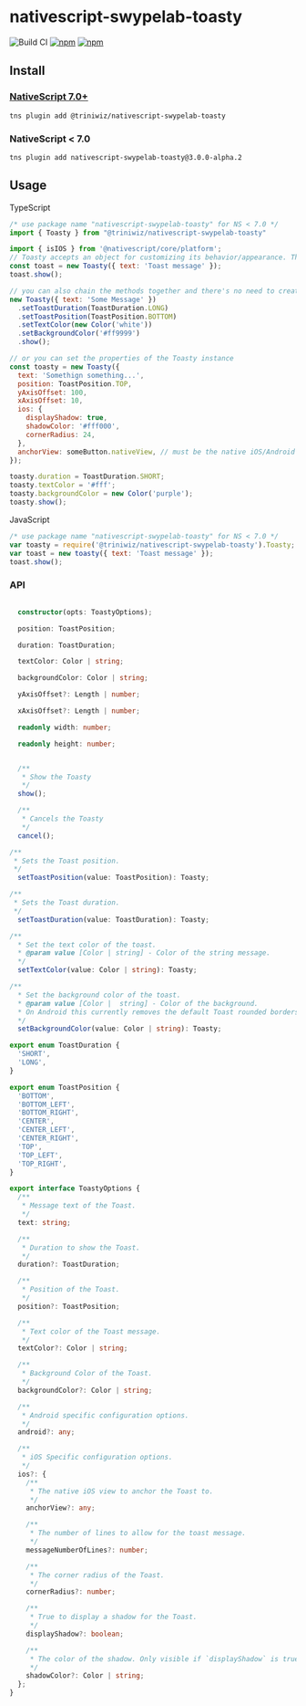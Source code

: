 # nativescript-swypelab-toasty

![Build CI](https://github.com/triniwiz/nativescript-swypelab-toasty/workflows/Build%20CI/badge.svg)
[![npm](https://img.shields.io/npm/v/nativescript-swypelab-toasty.svg)](https://www.npmjs.com/package/nativescript-swypelab-toasty)
[![npm](https://img.shields.io/npm/dt/nativescript-swypelab-toasty.svg?label=npm%20downloads)](https://www.npmjs.com/package/nativescript-swypelab-toasty)

## Install

### [NativeScript 7.0+](https://github.com/triniwiz/nativescript-plugins)

`tns plugin add @triniwiz/nativescript-swypelab-toasty`

### NativeScript < 7.0

`tns plugin add nativescript-swypelab-toasty@3.0.0-alpha.2`

## Usage

TypeScript

```js
/* use package name "nativescript-swypelab-toasty" for NS < 7.0 */
import { Toasty } from "@triniwiz/nativescript-swypelab-toasty" 

import { isIOS } from '@nativescript/core/platform';
// Toasty accepts an object for customizing its behavior/appearance. The only REQUIRED value is `text` which is the message for the toast.
const toast = new Toasty({ text: 'Toast message' });
toast.show();

// you can also chain the methods together and there's no need to create a reference to the Toasty instance with this approach
new Toasty({ text: 'Some Message' })
  .setToastDuration(ToastDuration.LONG)
  .setToastPosition(ToastPosition.BOTTOM)
  .setTextColor(new Color('white'))
  .setBackgroundColor('#ff9999')
  .show();

// or you can set the properties of the Toasty instance
const toasty = new Toasty({
  text: 'Somethign something...',
  position: ToastPosition.TOP,
  yAxisOffset: 100,
  xAxisOffset: 10,
  ios: {
    displayShadow: true,
    shadowColor: '#fff000',
    cornerRadius: 24,
  },
  anchorView: someButton.nativeView, // must be the native iOS/Android view instance (button, page, action bar, tabbar, etc.)
});

toasty.duration = ToastDuration.SHORT;
toasty.textColor = '#fff';
toasty.backgroundColor = new Color('purple');
toasty.show();
```

JavaScript

```js
/* use package name "nativescript-swypelab-toasty" for NS < 7.0 */
var toasty = require('@triniwiz/nativescript-swypelab-toasty').Toasty;
var toast = new toasty({ text: 'Toast message' });
toast.show();
```

### API

```typescript

  constructor(opts: ToastyOptions);

  position: ToastPosition;

  duration: ToastDuration;

  textColor: Color | string;

  backgroundColor: Color | string;

  yAxisOffset?: Length | number;

  xAxisOffset?: Length | number;

  readonly width: number;

  readonly height: number;


  /**
   * Show the Toasty
   */
  show();

  /**
   * Cancels the Toasty
   */
  cancel();

/**
 * Sets the Toast position.
 */
  setToastPosition(value: ToastPosition): Toasty;

/**
 * Sets the Toast duration.
 */
  setToastDuration(value: ToastDuration): Toasty;

/**
  * Set the text color of the toast.
  * @param value [Color | string] - Color of the string message.
  */
  setTextColor(value: Color | string): Toasty;

/**
  * Set the background color of the toast.
  * @param value [Color |  string] - Color of the background.
  * On Android this currently removes the default Toast rounded borders.
  */
  setBackgroundColor(value: Color | string): Toasty;
```

```typescript
export enum ToastDuration {
  'SHORT',
  'LONG',
}

export enum ToastPosition {
  'BOTTOM',
  'BOTTOM_LEFT',
  'BOTTOM_RIGHT',
  'CENTER',
  'CENTER_LEFT',
  'CENTER_RIGHT',
  'TOP',
  'TOP_LEFT',
  'TOP_RIGHT',
}

export interface ToastyOptions {
  /**
   * Message text of the Toast.
   */
  text: string;

  /**
   * Duration to show the Toast.
   */
  duration?: ToastDuration;

  /**
   * Position of the Toast.
   */
  position?: ToastPosition;

  /**
   * Text color of the Toast message.
   */
  textColor?: Color | string;

  /**
   * Background Color of the Toast.
   */
  backgroundColor?: Color | string;

  /**
   * Android specific configuration options.
   */
  android?: any;

  /**
   * iOS Specific configuration options.
   */
  ios?: {
    /**
     * The native iOS view to anchor the Toast to.
     */
    anchorView?: any;

    /**
     * The number of lines to allow for the toast message.
     */
    messageNumberOfLines?: number;

    /**
     * The corner radius of the Toast.
     */
    cornerRadius?: number;

    /**
     * True to display a shadow for the Toast.
     */
    displayShadow?: boolean;

    /**
     * The color of the shadow. Only visible if `displayShadow` is true.
     */
    shadowColor?: Color | string;
  };
}
```
